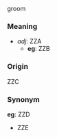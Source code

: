 groom
### Meaning
+ _adj_: ZZA
    + __eg__: ZZB

### Origin

ZZC

### Synonym

__eg__: ZZD

+ ZZE


